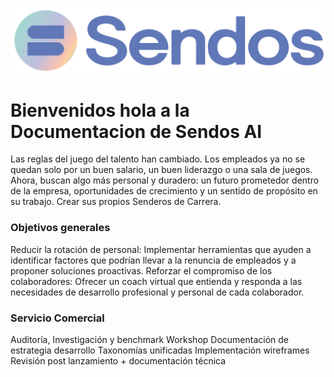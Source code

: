 ![sendos](assets/img/sendos_logo.png)

# Bienvenidos hola a la Documentacion de Sendos AI

Las reglas del juego del talento han cambiado. Los empleados ya no se quedan solo por un buen salario, un buen liderazgo o una sala de juegos. Ahora, buscan algo más personal y duradero: un futuro prometedor dentro de la empresa, oportunidades de crecimiento y un sentido de propósito en su trabajo. Crear sus propios Senderos de Carrera.

### Objetivos generales

Reducir la rotación de personal: Implementar herramientas que ayuden a identificar factores que podrían llevar a la renuncia de empleados y a proponer soluciones proactivas.
Reforzar el compromiso de los colaboradores: Ofrecer un coach virtual que entienda y responda a las necesidades de desarrollo profesional y personal de cada colaborador.

### Servicio Comercial

Auditoría, Investigación y benchmark
Workshop
Documentación de estrategia desarrollo
Taxonomías unificadas
Implementación
wireframes
Revisión post lanzamiento + documentación técnica